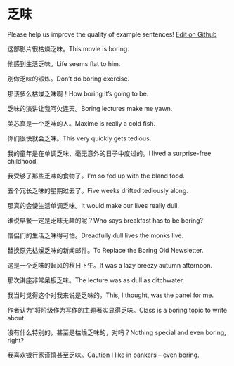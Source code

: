# 乏味

Please help us improve the quality of example sentences! [Edit on Github](https://github.com/jiyushe/jiyu-example-sentence-source/blob/main/chinese/fawei.md)

<p><span class="chinese">这部影片很枯燥乏味。</span><span class="english">This movie is boring.</span></p>

<p><span class="chinese">他感到生活乏味。</span><span class="english">Life seems flat to him.</span></p>

<p><span class="chinese">别做乏味的锻炼。</span><span class="english">Don’t do boring exercise.</span></p>

<p><span class="chinese">那该多么枯燥乏味啊！</span><span class="english">How boring it’s going to be.</span></p>

<p><span class="chinese">乏味的演讲让我呵欠连天。</span><span class="english">Boring lectures make me yawn.</span></p>

<p><span class="chinese">美芯真是一个乏味的人。</span><span class="english">Maxime is really a cold fish.</span></p>

<p><span class="chinese">你们很快就会乏味。</span><span class="english">This very quickly gets tedious.</span></p>

<p><span class="chinese">我的童年是在单调乏味、毫无意外的日子中度过的。</span><span class="english">I lived a surprise-free childhood.</span></p>

<p><span class="chinese">我受够了那些乏味的食物了。</span><span class="english">I'm so fed up with the bland food.</span></p>

<p><span class="chinese">五个冗长乏味的星期过去了。</span><span class="english">Five weeks drifted tediously along.</span></p>

<p><span class="chinese">那真的会使生活单调乏味。</span><span class="english">It would make our lives really dull.</span></p>

<p><span class="chinese">谁说早餐一定是乏味无趣的呢？</span><span class="english">Who says breakfast has to be boring?</span></p>

<p><span class="chinese">僧侣们的生活乏味得可怕。</span><span class="english">Dreadfully dull lives the monks live.</span></p>

<p><span class="chinese">替换原先枯燥乏味的新闻邮件。</span><span class="english">To Replace the Boring Old Newsletter.</span></p>

<p><span class="chinese">这是一个乏味的起风的秋日下午。</span><span class="english">It was a lazy breezy autumn afternoon.</span></p>

<p><span class="chinese">那次讲座非常呆板乏味。</span><span class="english">The lecture was as dull as ditchwater.</span></p>

<p><span class="chinese">我当时觉得这个对我来说是乏味的。</span><span class="english">This, I thought, was the panel for me.</span></p>

<p><span class="chinese">作者认为“将阶级作为写作的主题著实显得乏味。</span><span class="english">Class is a boring topic to write about.</span></p>

<p><span class="chinese">没有什么特别的，甚至是枯燥乏味的，对吗？</span><span class="english">Nothing special and even boring, right?</span></p>

<p><span class="chinese">我喜欢银行家谨慎甚至乏味。</span><span class="english">Caution I like in bankers – even boring.</span></p>

